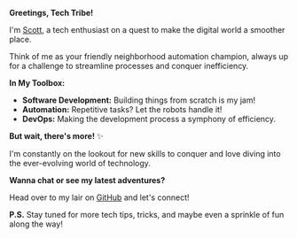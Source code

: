 **Greetings, Tech Tribe!** 

I'm [Scott](https://github.com/ShoGinn), a tech enthusiast on a quest to make the digital world a smoother place.   

Think of me as your friendly neighborhood automation champion, always up for a challenge to streamline processes and conquer inefficiency. ️ 

**In My Toolbox:** 

*  **Software Development:** Building things from scratch is my jam! ️
*  **Automation:** Repetitive tasks? Let the robots handle it! 
*  **DevOps:**  Making the development process a symphony of efficiency.  

**But wait, there's more!**  ✨

I'm constantly on the lookout for new skills to conquer and love diving into the ever-evolving world of technology.  

**Wanna chat or see my latest adventures?**  

Head over to my lair on [GitHub](https://github.com/ShoGinn) and let's connect!  

**P.S.** Stay tuned for more tech tips, tricks, and maybe even a sprinkle of fun along the way! 
